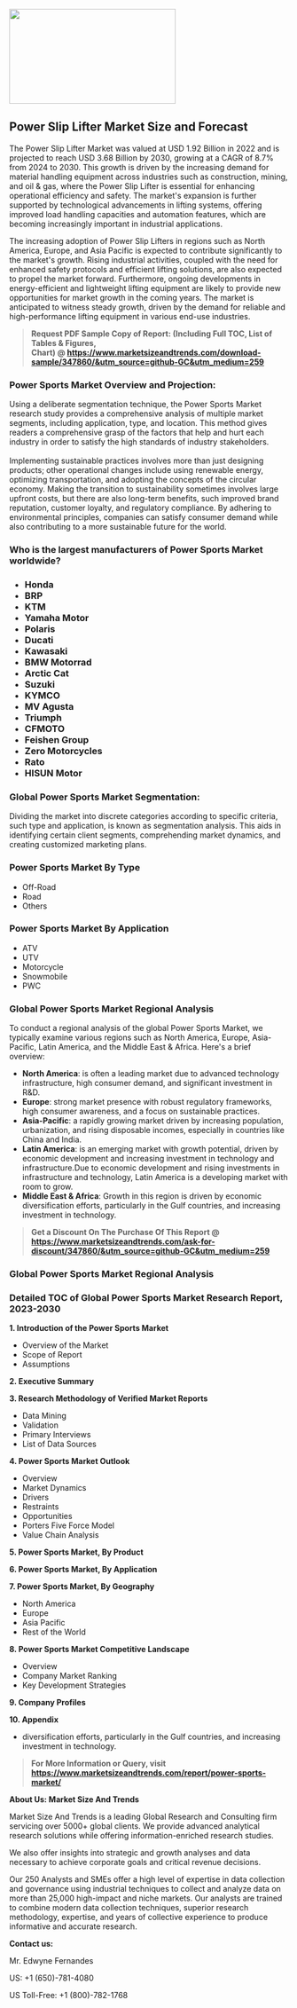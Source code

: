 <p><img class="alignnone size-medium wp-image-20088" src="https://ffe5etoiles.com/wp-content/uploads/2024/12/MST1-300x171.png" alt="" width="300" height="171" /></p><h2>Power Slip Lifter Market Size and Forecast</h2><p>The Power Slip Lifter Market was valued at USD 1.92 Billion in 2022 and is projected to reach USD 3.68 Billion by 2030, growing at a CAGR of 8.7% from 2024 to 2030. This growth is driven by the increasing demand for material handling equipment across industries such as construction, mining, and oil & gas, where the Power Slip Lifter is essential for enhancing operational efficiency and safety. The market's expansion is further supported by technological advancements in lifting systems, offering improved load handling capacities and automation features, which are becoming increasingly important in industrial applications.</p><p>The increasing adoption of Power Slip Lifters in regions such as North America, Europe, and Asia Pacific is expected to contribute significantly to the market's growth. Rising industrial activities, coupled with the need for enhanced safety protocols and efficient lifting solutions, are also expected to propel the market forward. Furthermore, ongoing developments in energy-efficient and lightweight lifting equipment are likely to provide new opportunities for market growth in the coming years. The market is anticipated to witness steady growth, driven by the demand for reliable and high-performance lifting equipment in various end-use industries.</p></p><blockquote id="" class=""><strong>Request PDF Sample Copy of Report: (Including Full TOC, List of Tables &amp; Figures, Chart)&nbsp;@&nbsp;<strong><a href="https://www.marketsizeandtrends.com/download-sample/347860/&utm_source=github-GC&utm_medium=259" target="_blank">https://www.marketsizeandtrends.com/download-sample/347860/&utm_source=github-GC&utm_medium=259</a></strong></strong></blockquote><h3 id="" class="">Power Sports Market&nbsp;Overview and Projection:</h3><p id="" class="">Using a deliberate segmentation technique, the Power Sports Market research study provides a comprehensive analysis of multiple market segments, including application, type, and location. This method gives readers a comprehensive grasp of the factors that help and hurt each industry in order to satisfy the high standards of industry stakeholders. <br /> <br />Implementing sustainable practices involves more than just designing products; other operational changes include using renewable energy, optimizing transportation, and adopting the concepts of the circular economy. Making the transition to sustainability sometimes involves large upfront costs, but there are also long-term benefits, such improved brand reputation, customer loyalty, and regulatory compliance. By adhering to environmental principles, companies can satisfy consumer demand while also contributing to a more sustainable future for the world.</p><h3 id="" class="">Who is the largest manufacturers of&nbsp;Power Sports Market worldwide?</h3><h3 class=""><p><ul><li>Honda </li><li> BRP </li><li> KTM </li><li> Yamaha Motor </li><li> Polaris </li><li> Ducati </li><li> Kawasaki </li><li> BMW Motorrad </li><li> Arctic Cat </li><li> Suzuki </li><li> KYMCO </li><li> MV Agusta </li><li> Triumph </li><li> CFMOTO </li><li> Feishen Group </li><li> Zero Motorcycles </li><li> Rato </li><li> HISUN Motor</li></ul></p></h3><h3 id="" class="">Global&nbsp;Power Sports Market Segmentation:</h3><p id="" class="">Dividing the market into discrete categories according to specific criteria, such type and application, is known as segmentation analysis. This aids in identifying certain client segments, comprehending market dynamics, and creating customized marketing plans.</p><h3 id="" class="">Power Sports Market&nbsp;By Type</h3><p><p><ul><li>Off-Road</li><li> Road</li><li> Others</p></li></ul></p></p><h3 id="" class="">Power Sports Market&nbsp;By Application</h3><p class=""><p><ul><li>ATV</li><li> UTV</li><li> Motorcycle</li><li> Snowmobile</li><li> PWC</li></ul></p></p><h3 id="" class="">Global Power Sports Market Regional Analysis</h3><p id="" class="">To conduct a regional analysis of the global Power Sports Market, we typically examine various regions such as North America, Europe, Asia-Pacific, Latin America, and the Middle East &amp; Africa. Here's a brief overview:</p><ul><li><strong>North America</strong>: is often a leading market due to advanced technology infrastructure, high consumer demand, and significant investment in R&amp;D.</li><li><strong>Europe</strong>: strong market presence with robust regulatory frameworks, high consumer awareness, and a focus on sustainable practices.</li><li><strong>Asia-Pacific</strong>: a rapidly growing market driven by increasing population, urbanization, and rising disposable incomes, especially in countries like China and India.</li><li><strong>Latin America</strong>: is an emerging market with growth potential, driven by economic development and increasing investment in technology and infrastructure.Due to economic development and rising investments in infrastructure and technology, Latin America is a developing market with room to grow.</li><li><strong>Middle East &amp; Africa</strong>: Growth in this region is driven by economic diversification efforts, particularly in the Gulf countries, and increasing investment in technology.</li></ul><blockquote id="" class=""><strong>Get a Discount On The Purchase Of This Report @ <strong><a href="https://www.marketsizeandtrends.com/ask-for-discount/347860/&utm_source=github-GC&utm_medium=259" target="_blank">https://www.marketsizeandtrends.com/ask-for-discount/347860/&utm_source=github-GC&utm_medium=259</a></strong></strong></blockquote><h3 id="" class="">Global Power Sports Market Regional Analysis</h3><h3 id="" class="">Detailed TOC of Global Power Sports Market Research Report, 2023-2030</h3><p id="" class=""><strong>1. Introduction of the Power Sports Market</strong></p><ul><li>Overview of the Market</li><li>Scope of Report</li><li>Assumptions</li></ul><p id="" class=""><strong>2. Executive Summary</strong></p><p id="" class=""><strong>3. Research Methodology of Verified Market Reports</strong></p><ul><li>Data Mining</li><li>Validation</li><li>Primary Interviews</li><li>List of Data Sources</li></ul><p id="" class=""><strong>4. Power Sports Market Outlook</strong></p><ul><li>Overview</li><li>Market Dynamics</li><li>Drivers</li><li>Restraints</li><li>Opportunities</li><li>Porters Five Force Model</li><li>Value Chain Analysis</li></ul><p id="" class=""><strong>5. Power Sports Market, By Product</strong></p><p id="" class=""><strong>6. Power Sports Market, By Application</strong></p><p id="" class=""><strong>7. Power Sports Market, By Geography</strong></p><ul><li>North America</li><li>Europe</li><li>Asia Pacific</li><li>Rest of the World</li></ul><p id="" class=""><strong>8. Power Sports Market Competitive Landscape</strong></p><ul><li>Overview</li><li>Company Market Ranking</li><li>Key Development Strategies</li></ul><p id="" class=""><strong>9. Company Profiles</strong></p><p id="" class=""><strong>10. Appendix</strong></p><ul><li>diversification efforts, particularly in the Gulf countries, and increasing investment in technology.</li></ul><blockquote id="" class=""><strong>For More Information or Query, visit <strong><strong><a href="https://www.marketsizeandtrends.com/report/power-sports-market/" target="_blank">https://www.marketsizeandtrends.com/report/power-sports-market/</a></strong></strong></strong></blockquote><p id="" class=""><strong>About Us: Market Size And Trends</strong></p><p id="" class="">Market Size And Trends is a leading Global Research and Consulting firm servicing over 5000+ global clients. We provide advanced analytical research solutions while offering information-enriched research studies.</p><p id="" class="">We also offer insights into strategic and growth analyses and data necessary to achieve corporate goals and critical revenue decisions.</p><p id="" class="">Our 250 Analysts and SMEs offer a high level of expertise in data collection and governance using industrial techniques to collect and analyze data on more than 25,000 high-impact and niche markets. Our analysts are trained to combine modern data collection techniques, superior research methodology, expertise, and years of collective experience to produce informative and accurate research.</p><p id="" class=""><strong>Contact us:</strong></p><p id="" class="">Mr. Edwyne Fernandes</p><p id="" class="">US: +1 (650)-781-4080</p><p id="" class="">US Toll-Free: +1 (800)-782-1768</p>

